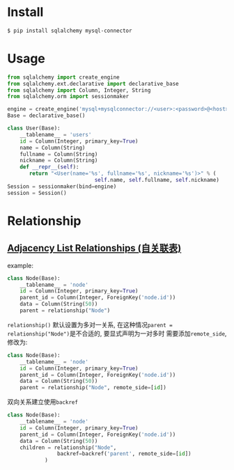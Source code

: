 # Install
```bash
$ pip install sqlalchemy mysql-connector
```

# Usage
```python
from sqlalchemy import create_engine
from sqlalchemy.ext.declarative import declarative_base
from sqlalchemy import Column, Integer, String
from sqlalchemy.orm import sessionmaker

engine = create_engine('mysql+mysqlconnector://<user>:<password>@<host>[:<port>]/<dbname>')
Base = declarative_base()

class User(Base):
    __tablename__ = 'users'
    id = Column(Integer, primary_key=True)
    name = Column(String)
    fullname = Column(String)
    nickname = Column(String)
    def __repr__(self):
       return "<User(name='%s', fullname='%s', nickname='%s')>" % (
                            self.name, self.fullname, self.nickname)    
Session = sessionmaker(bind=engine)
session = Session()

```

# Relationship

## [Adjacency List Relationships (自关联表)](https://docs.sqlalchemy.org/en/13/orm/self_referential.html#adjacency-list-relationships)

example:  
```python
class Node(Base):
    __tablename__ = 'node'
    id = Column(Integer, primary_key=True)
    parent_id = Column(Integer, ForeignKey('node.id'))
    data = Column(String(50))
    parent = relationship("Node")
```

`relationship()` 默认设置为多对一关系, 在这种情况`parent = relationship("Node")`是不合适的, 要显式声明为一对多时
需要添加`remote_side`, 修改为:  
```python
class Node(Base):
    __tablename__ = 'node'
    id = Column(Integer, primary_key=True)
    parent_id = Column(Integer, ForeignKey('node.id'))
    data = Column(String(50))
    parent = relationship("Node", remote_side=[id])
```

双向关系建立使用`backref`  
```python
class Node(Base):
    __tablename__ = 'node'
    id = Column(Integer, primary_key=True)
    parent_id = Column(Integer, ForeignKey('node.id'))
    data = Column(String(50))
    children = relationship("Node",
                backref=backref('parent', remote_side=[id])
            )
```